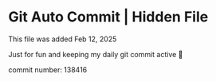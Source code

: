 # Git Auto Commit | Hidden File

This file was added Feb 12, 2025

Just for fun and keeping my daily git commit active 🤪

commit number: 138416
